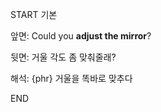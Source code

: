 START
기본

앞면:
Could you **adjust the mirror**?

뒷면:
거울 각도 좀 맞춰줄래?

해석:
{phr} 거울을 똑바로 맞추다
<!--ID: 1743583032665-->
END